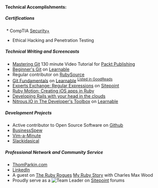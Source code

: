 #### Technical Accomplishments:

##### Certifications
  * CompTIA [Security+](https://github.com/ParkinT/HireMe/blob/Skills/CompTIA%20Security%2B%20Certificate.pdf)
  * Ethical Hacking and Penetration Testing

##### Technical Writing and Screencasts

  * [Mastering Git](http://goo.gl/iC43kt) 130 minute Video Tutorial for [Packt Publishing](https://www.packtpub.com/)
  * [Beginner's Git](http://www.sitepoint.com/learnable-screencast-intro-to-git/) on [Learnable](https://learnable.com)
  * Regular contributor on [RubySource](http://www.sitepoint.com/author/tparkin/)
  * [Git Fundamentals](https://learnable.com/books/git-fundamentals) on [Learnable](https://learnable.com) <sup>[Listed in GoodReads](http://www.goodreads.com/author/show/7730347.Thom_Parkin)</sup> 
  * [Experts Exchange: Regular Expressions](http://www.sitepoint.com/regular-expressions-gotta-love-em/) on [Sitepoint](https://sitepoint.com) 
  * [Ruby Motion: Creating iOS apps in Ruby](http://www.meetup.com/Orlando-Ruby/events/97497992/)  
  * [Developing Rails with your head in the clouds](http://www.meetup.com/Orlando-Ruby/events/117192572/)
  * [Nitrous.IO in The Developer's Toolbox](https://learnable.com/hub/play/47) on [Learnable](https://learnable.com)

##### Development Projects

  * Active contributor to Open Source Software on [Github](https://github.com/ParkinT)
  * [BusinessSpew](bs.leveragedsynergies.com)
  * [Vim-a-Minute](https://www.vimamin.com)
  * [Slackidasical](https://gist.github.com/ParkinT/0309bb2fecb83aaeb202#slackidasical)

##### Professional Network and Community Service

  * [ThomParkin.com](http://ThomParkin.com)
  * [LinkedIn](http://www.linkedin.com/in/thomparkin)
  * A guest on [The Ruby Rogues](https://devchat.tv/ruby-rogues/245-rr-the-charles-max-wood-interview-with-thom-parkin) [My Ruby Story](https://devchat.tv/ruby-rogues/mrs-027-thom-parkin) with Charles Max Wood
  * Proudly serve as a ![Team Leader](http://www.sitepoint.com/forums/images/common/ranks/spf_teamLeader.png "Sitepoint Team Leader") on [Sitepoint](http://sitepoint.com/forums) forums
